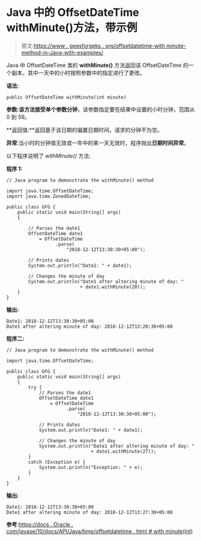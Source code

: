# Java 中的 OffsetDateTime withMinute()方法，带示例

> 原文:[https://www . geesforgeks . org/offsetdatetime-with minute-method-in-Java-with-examples/](https://www.geeksforgeeks.org/offsetdatetime-withminute-method-in-java-with-examples/)

Java 中 OffsetDateTime 类的 **withMinute()** 方法返回该 OffsetDateTime 的一个副本，其中一天中的小时按照参数中的指定进行了更改。

**语法:**

```
public OffsetDateTime withMinute(int minute)
```

**参数:**该方法接受单个参数**分钟**，该参数指定要在结果中设置的小时分钟，范围从 0 到 59。

**返回值:**返回基于该日期的偏置日期时间，请求的分钟不为空。

**异常**:当小时的分钟值无效或一年中的某一天无效时，程序抛出**日期时间异常**。

以下程序说明了 *withMinute()* 方法:

**程序 1:**

```
// Java program to demonstrate the withMinute() method

import java.time.OffsetDateTime;
import java.time.ZonedDateTime;

public class GFG {
    public static void main(String[] args)
    {

        // Parses the date1
        OffsetDateTime date1
            = OffsetDateTime
                  .parse(
                      "2018-12-12T13:30:30+05:00");

        // Prints dates
        System.out.println("Date1: " + date1);

        // Changes the minute of day
        System.out.println("Date1 after altering minute of day: "
                           + date1.withMinute(20));
    }
}
```

**输出:**

```
Date1: 2018-12-12T13:30:30+05:00
Date1 after altering minute of day: 2018-12-12T13:20:30+05:00

```

**程序二:**

```
// Java program to demonstrate the withMinute() method

import java.time.OffsetDateTime;

public class GFG {
    public static void main(String[] args)
    {
        try {
            // Parses the date1
            OffsetDateTime date1
                = OffsetDateTime
                      .parse(
                          "2018-12-12T13:30:30+05:00");

            // Prints dates
            System.out.println("Date1: " + date1);

            // Changes the minute of day
            System.out.println("Date1 after altering minute of day: "
                               + date1.withMinute(27));
        }
        catch (Exception e) {
            System.out.println("Exception: " + e);
        }
    }
}
```

**输出:**

```
Date1: 2018-12-12T13:30:30+05:00
Date1 after altering minute of day: 2018-12-12T13:27:30+05:00

```

**参考**:[https://docs . Oracle . com/javase/10/docs/API/Java/time/offsetdatetime . html # with minute(int)](https://docs.oracle.com/javase/10/docs/api/java/time/OffsetDateTime.html#withMinute(int))